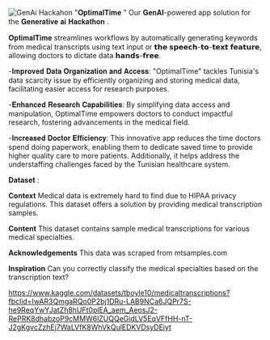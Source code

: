 ![GenAi Hackahon](https://github.com/yahyachammami/-keywords-Generating-/assets/120028819/4d90db8e-d07b-415e-8dbd-338f683784fe)
"𝐎𝐩𝐭𝐢𝐦𝐚𝐥𝐓𝐢𝐦𝐞 " Our 𝐆𝐞𝐧𝐀𝐈-powered app solution for the 𝐆𝐞𝐧𝐞𝐫𝐚𝐭𝐢𝐯𝐞 𝐚𝐢 𝐇𝐚𝐜𝐤𝐚𝐭𝐡𝐨𝐧 . 

𝐎𝐩𝐭𝐢𝐦𝐚𝐥𝐓𝐢𝐦𝐞 streamlines workflows by automatically generating keywords from medical transcripts using text input or 𝘁𝗵𝗲 𝘀𝗽𝗲𝗲𝗰𝗵-𝘁𝗼-𝘁𝗲𝘅𝘁 𝗳𝗲𝗮𝘁𝘂𝗿𝗲, allowing doctors to dictate data 𝗵𝗮𝗻𝗱𝘀-𝗳𝗿𝗲𝗲.

-𝐈𝐦𝐩𝐫𝐨𝐯𝐞𝐝 𝐃𝐚𝐭𝐚 𝐎𝐫𝐠𝐚𝐧𝐢𝐳𝐚𝐭𝐢𝐨𝐧 𝐚𝐧𝐝 𝐀𝐜𝐜𝐞𝐬𝐬: "OptimalTime" tackles Tunisia's data scarcity issue by efficiently organizing and storing medical data, facilitating easier access for research purposes.

-𝐄𝐧𝐡𝐚𝐧𝐜𝐞𝐝 𝐑𝐞𝐬𝐞𝐚𝐫𝐜𝐡 𝐂𝐚𝐩𝐚𝐛𝐢𝐥𝐢𝐭𝐢𝐞𝐬: By simplifying data access and manipulation, OptimalTime empowers doctors to conduct impactful research, fostering advancements in the medical field.

-𝐈𝐧𝐜𝐫𝐞𝐚𝐬𝐞𝐝 𝐃𝐨𝐜𝐭𝐨𝐫 𝐄𝐟𝐟𝐢𝐜𝐢𝐞𝐧𝐜𝐲: This innovative app reduces the time doctors spend doing paperwork, enabling them to dedicate saved time to provide higher quality care to more patients. Additionally, it helps address the understaffing challenges faced by the Tunisian healthcare system.

**Dataset** :

**Context**
Medical data is extremely hard to find due to HIPAA privacy regulations. This dataset offers a solution by providing medical transcription samples.

**Content**
This dataset contains sample medical transcriptions for various medical specialties.

**Acknowledgements**
This data was scraped from mtsamples.com

**Inspiration**
Can you correctly classify the medical specialties based on the transcription text?

https://www.kaggle.com/datasets/tboyle10/medicaltranscriptions?fbclid=IwAR3QmgaRQo0P2bj1DRu-LAB9NCa6JQPr7S-he9ReqYwYJatZh8hUFt0plEA_aem_AeosJ2-RePRK8dhabzoP9cMMW6lZUQQeGidLV5EqVFfHH-nT-J2gKgvcZzhEj7WaLVfK8WhVkQulEDKVDsyDEiyt
